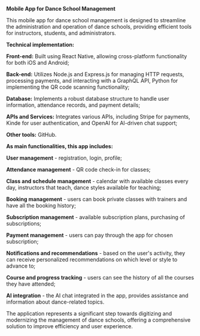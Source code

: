 **Mobile App for Dance School Management** 

This mobile app for dance school management is designed to streamline the administration and operation of dance schools, providing efficient tools for instructors, students, and administrators.


**Technical implementation:**

**Front-end:** Built using React Native, allowing cross-platform functionality for both iOS and Android;

**Back-end:** Utilizes Node.js and Express.js for managing HTTP requests, processing payments, and interacting with a GraphQL API, Python for implementing the QR code scanning functionality;

**Database:** Implements a robust database structure to handle user information, attendance records, and payment details;

**APIs and Services:** Integrates various APIs, including Stripe for payments, Kinde for user authentication, and OpenAI for AI-driven chat support;

**Other tools:** GitHub.



**As main functionalities, this app includes:**

**User management** - registration, login, profile;

**Attendance management** - QR code check-in for classes;

**Class and schedule management** - calendar with available classes every day, instructors that teach, dance styles available for teaching;

**Booking management** - users can book private classes with trainers and have all the booking history;

**Subscription management** - available subscription plans, purchasing of subscriptions;

**Payment management** - users can pay through the app for chosen subscription;

**Notifications and recommendations** - based on the user's activity, they can receive personalized recommendations on which level or style to advance to;

**Course and progress tracking** - users can see the history of all the courses they have attended;

**AI integration** - the AI chat integrated in the app, provides assistance and information about dance-related topics.



The application represents a significant step towards digitizing and modernizing the management of dance schools, offering a comprehensive solution to improve efficiency and user experience.
